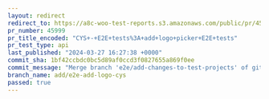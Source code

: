 ```yaml
---
layout: redirect
redirect_to: https://a8c-woo-test-reports.s3.amazonaws.com/public/pr/45999/api/index.html
pr_number: 45999
pr_title_encoded: "CYS+-+E2E+tests%3A+add+logo+picker+E2E+tests"
pr_test_type: api
last_published: "2024-03-27 16:27:38 +0000"
commit_sha: 1bf42ccbdc0bc5d89af0ccd3f0827655a869f0ee
commit_message: "Merge branch 'e2e/add-changes-to-test-projects' of github.com:woocomm…"
branch_name: add/e2e-add-logo-cys
passed: true
---
```

